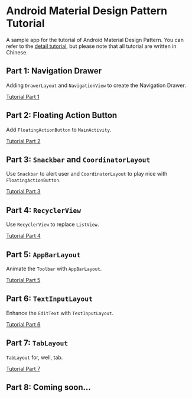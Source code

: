 # Android Material Design Pattern Tutorial

A sample app for the tutorial of Android Material Design Pattern. You can refer to the 
[detail tutorial](http://blog.30sparks.com/material-design-patterns-tutorial/?utm_source=github&utm_medium=web&utm_campaign=material), but please note that
all tutorial are written in Chinese.

## Part 1: Navigation Drawer

Adding `DrawerLayout` and `NavigationView` to create the Navigation Drawer.

[Tutorial Part 1](http://blog.30sparks.com/material-design-1-navigation-drawer/?utm_source=github&utm_medium=web&utm_campaign=material)

## Part 2: Floating Action Button

Add `FloatingActionButton` to `MainActivity`.

[Tutorial Part 2](http://blog.30sparks.com/material-design-2-floating-action-button/?utm_source=github&utm_medium=web&utm_campaign=material)

## Part 3: `Snackbar` and `CoordinatorLayout`

Use `Snackbar` to alert user and `CoordinatorLayout` to play nice with `FloatingActionButton`.

[Tutorial Part 3](http://blog.30sparks.com/material-design-3-snackbar-coordinatorlayout/?utm_source=github&utm_medium=web&utm_campaign=material)

## Part 4: `RecyclerView`

Use `RecyclerView` to replace `ListView`.

[Tutorial Part 4](http://blog.30sparks.com/material-design-4-recyclerview/?utm_source=github&utm_medium=web&utm_campaign=material)

## Part 5: `AppBarLayout`

Animate the `Toolbar` with `AppBarLayout`.

[Tutorial Part 5](http://blog.30sparks.com/material-design-5-appbarlayout/?utm_source=github&utm_medium=web&utm_campaign=material)

## Part 6: `TextInputLayout`

Enhance the `EditText` with `TextInputLayout`.

[Tutorial Part 6](http://blog.30sparks.com/material-design-6-textinputlayout/?utm_source=github&utm_medium=web&utm_campaign=material)

## Part 7: `TabLayout`

`TabLayout` for, well, tab.

[Tutorial Part 7](http://blog.30sparks.com/material-design-7-tablayout/?utm_source=github&utm_medium=web&utm_campaign=material)

## Part 8: Coming soon...